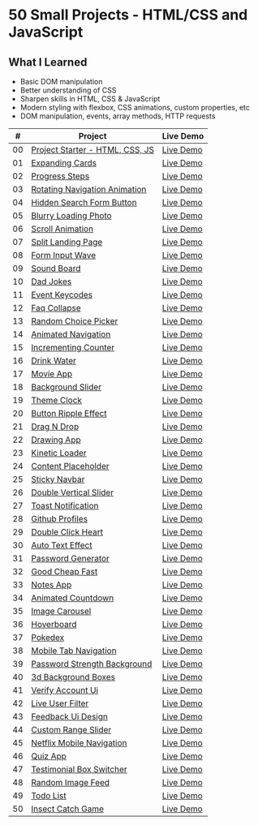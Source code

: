 # 50 Small Projects - HTML/CSS and JavaScript

## What I Learned

- Basic DOM manipulation
- Better understanding of CSS
- Sharpen skills in HTML, CSS & JavaScript
- Modern styling with flexbox, CSS animations, custom properties, etc
- DOM manipulation, events, array methods, HTTP requests

|  #  | Project                                                                                                              | Live Demo                                                              |
| :-: | -------------------------------------------------------------------------------------------------------------------- | ---------------------------------------------------------------------- |
| 00  | [Project Starter - HTML, CSS, JS](https://github.com/My-Udemy-Learning/50projects50days/tree/main/_project_starter_) | [Live Demo](http://127.0.0.1:5500/_project_starter_/index.html)        |
| 01  | [Expanding Cards](https://github.com/My-Udemy-Learning/50projects50days/tree/main/expanding-cards)                   | [Live Demo](http://127.0.0.1:5500/expanding-cards/index.html)          |
| 02  | [Progress Steps](https://github.com/My-Udemy-Learning/50projects50days/tree/main/progress-steps)                     | [Live Demo](http://127.0.0.1:5500/progress-steps/index.html)           |
| 03  | [Rotating Navigation Animation](https://github.com/My-Udemy-Learning/50projects50days/tree/main/rotating-navigation) | [Live Demo](http://127.0.0.1:5500/rotating-navigation/index.html)      |
| 04  | [Hidden Search Form Button](https://github.com/My-Udemy-Learning/50projects50days/tree/main/hidden-search)           | [Live Demo](http://127.0.0.1:5500/hidden-search/index.html)            |
| 05  | [Blurry Loading Photo](https://github.com/My-Udemy-Learning/50projects50days/tree/main/blurry-loading)               | [Live Demo](http://127.0.0.1:5500/blurry-loading/index.html)           |
| 06  | [Scroll Animation](https://github.com/My-Udemy-Learning/50projects50days/tree/main/scroll-animation)                 | [Live Demo](http://127.0.0.1:5500/scroll-animation/index.html)         |
| 07  | [Split Landing Page](https://github.com/bradtraversy/50projects50days/tree/master/split-landing-page)                | [Live Demo](https://50projects50days.com/projects/split-landing-page/) |
| 08  | [Form Input Wave](https://github.com/My-Udemy-Learning/50projects50days/tree/main/form-input-wave)                   | [Live Demo](http://127.0.0.1:5500/form-input-wave/index.html)          |
| 09  | [Sound Board](https://github.com/My-Udemy-Learning/50projects50days/tree/main/sound-board)                           | [Live Demo](http://127.0.0.1:5500/sound-board/index.html)              |
| 10  | [Dad Jokes](https://github.com/My-Udemy-Learning/50projects50days/tree/main/dad-jokes)                               | [Live Demo](http://127.0.0.1:5500/dad-jokes/index.html)                |
| 11  | [Event Keycodes](https://github.com/My-Udemy-Learning/50projects50days/tree/main/key-codes)                          | [Live Demo](http://127.0.0.1:5500/key-codes/index.html)                |
| 12  | [Faq Collapse](https://github.com/My-Udemy-Learning/50projects50days/tree/main/faq-collapse)                         | [Live Demo](http://127.0.0.1:5500/faq-collapse/index.html)             |
| 13  | [Random Choice Picker](https://github.com/My-Udemy-Learning/50projects50days/tree/main/random-choice-picker)         | [Live Demo](http://127.0.0.1:5500/random-choice-picker/index.html)     |
| 14  | [Animated Navigation](https://github.com/My-Udemy-Learning/50projects50days/tree/main/animated-navigation)           | [Live Demo](http://127.0.0.1:5500/animated-navigation/index.html#)     |
| 15  | [Incrementing Counter](https://github.com/My-Udemy-Learning/50projects50days/tree/main/incrementing-counter)         | [Live Demo](http://127.0.0.1:5500/incrementing-counter/index.html)     |
| 16  | [Drink Water](https://github.com/My-Udemy-Learning/50projects50days/tree/main/drink-water)                           | [Live Demo](http://127.0.0.1:5500/drink-water/index.html)              |
| 17  | [Movie App](https://github.com/My-Udemy-Learning/50projects50days/tree/main/movie-app)                               | [Live Demo](http://127.0.0.1:5500/movie-app/index.html)                |
| 18  | [Background Slider](https://github.com/My-Udemy-Learning/50projects50days/tree/main/background-slider)               | [Live Demo](http://127.0.0.1:5500/background-slider/index.html)        |
| 19  | [Theme Clock](https://github.com/My-Udemy-Learning/50projects50days/tree/main/theme-clock)                           | [Live Demo](http://127.0.0.1:5500/theme-clock/index.html)              |
| 20  | [Button Ripple Effect](https://github.com/My-Udemy-Learning/50projects50days/tree/main/button-ripple-effect)         | [Live Demo](http://127.0.0.1:5500/button-ripple-effect/index.html)     |
| 21  | [Drag N Drop](https://github.com/My-Udemy-Learning/50projects50days/tree/main/drag-n-drop)                           | [Live Demo](http://127.0.0.1:5500/drag-n-drop/index.html)              |
| 22  | [Drawing App]()                                                                                                      | [Live Demo]()                                                          |
| 23  | [Kinetic Loader]()                                                                                                   | [Live Demo]()                                                          |
| 24  | [Content Placeholder]()                                                                                              | [Live Demo]()                                                          |
| 25  | [Sticky Navbar]()                                                                                                    | [Live Demo]()                                                          |
| 26  | [Double Vertical Slider]()                                                                                           | [Live Demo]()                                                          |
| 27  | [Toast Notification]()                                                                                               | [Live Demo]()                                                          |
| 28  | [Github Profiles]()                                                                                                  | [Live Demo]()                                                          |
| 29  | [Double Click Heart]()                                                                                               | [Live Demo]()                                                          |
| 30  | [Auto Text Effect]()                                                                                                 | [Live Demo]()                                                          |
| 31  | [Password Generator]()                                                                                               | [Live Demo]()                                                          |
| 32  | [Good Cheap Fast]()                                                                                                  | [Live Demo]()                                                          |
| 33  | [Notes App]()                                                                                                        | [Live Demo]()                                                          |
| 34  | [Animated Countdown]()                                                                                               | [Live Demo]()                                                          |
| 35  | [Image Carousel]()                                                                                                   | [Live Demo]()                                                          |
| 36  | [Hoverboard]()                                                                                                       | [Live Demo]()                                                          |
| 37  | [Pokedex]()                                                                                                          | [Live Demo]()                                                          |
| 38  | [Mobile Tab Navigation]()                                                                                            | [Live Demo]()                                                          |
| 39  | [Password Strength Background]()                                                                                     | [Live Demo]()                                                          |
| 40  | [3d Background Boxes]()                                                                                              | [Live Demo]()                                                          |
| 41  | [Verify Account Ui]()                                                                                                | [Live Demo]()                                                          |
| 42  | [Live User Filter]()                                                                                                 | [Live Demo]()                                                          |
| 43  | [Feedback Ui Design]()                                                                                               | [Live Demo]()                                                          |
| 44  | [Custom Range Slider]()                                                                                              | [Live Demo]()                                                          |
| 45  | [Netflix Mobile Navigation]()                                                                                        | [Live Demo]()                                                          |
| 46  | [Quiz App]()                                                                                                         | [Live Demo]()                                                          |
| 47  | [Testimonial Box Switcher]()                                                                                         | [Live Demo]()                                                          |
| 48  | [Random Image Feed]()                                                                                                | [Live Demo]()                                                          |
| 49  | [Todo List]()                                                                                                        | [Live Demo]()                                                          |
| 50  | [Insect Catch Game]()                                                                                                | [Live Demo]()                                                          |
